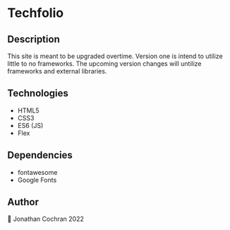 # Techfolio 
## Description
This site is meant to be upgraded overtime.  Version one is intend to utilize little to no frameworks.  The upcoming version changes will untilize frameworks and external libraries.

## Technologies 
- HTML5
- CSS3
- ES6 (JS)
- Flex 

## Dependencies
- fontawesome
- Google Fonts

## Author
:wave: Jonathan Cochran 2022